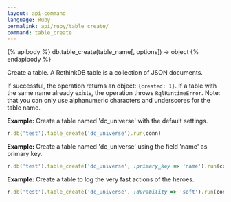 ```yaml
---
layout: api-command 
language: Ruby
permalink: api/ruby/table_create/
command: table_create
---
```


{% apibody %}
db.table_create(table_name[, options]) → object
{% endapibody %}

Create a table. A RethinkDB table is a collection of JSON documents. 

If successful, the operation returns an object: `{created: 1}`. If a table with the same
name already exists, the operation throws `RqlRuntimeError`.
Note: that you can only use alphanumeric characters and underscores for the table name.

__Example:__ Create a table named 'dc_universe' with the default settings.

```rb
r.db('test').table_create('dc_universe').run(conn)
```

__Example:__ Create a table named 'dc_universe' using the field 'name' as primary key.

```rb
r.db('test').table_create('dc_universe', :primary_key => 'name').run(conn)
```


__Example:__ Create a table to log the very fast actions of the heroes.

```rb
r.db('test').table_create('dc_universe', :durability => 'soft').run(conn)
```

